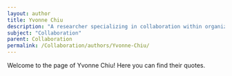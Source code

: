 ```yaml
---
layout: author
title: Yvonne Chiu
description: "A researcher specializing in collaboration within organizational contexts, Chiu has written about the dynamics of teamwork and cooperation."
subject: "Collaboration"
parent: Collaboration
permalink: /Collaboration/authors/Yvonne-Chiu/
---
```


Welcome to the page of Yvonne Chiu! Here you can find their quotes.
